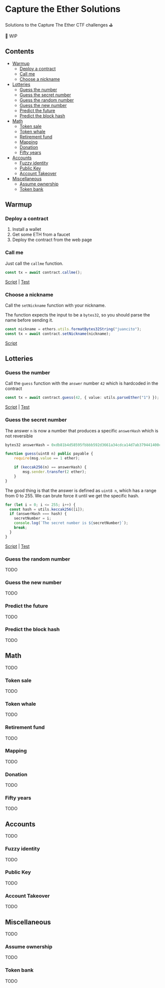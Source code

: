 # Capture the Ether Solutions

Solutions to the Capture The Ether CTF challenges ⛳️

🚧 WIP

## Contents

- [Warmup](#warmup)
  - [Deploy a contract](#deploy-a-contract)
  - [Call me](#call-me)
  - [Choose a nickname](#choose-a-nickname)
- [Lotteries](#lotteries)
  - [Guess the number](#guess-the-number)
  - [Guess the secret number](#guess-the-secret-number)
  - [Guess the random number](#guess-the-random-number)
  - [Guess the new number](#guess-the-new-number)
  - [Predict the future](#predict-the-future)
  - [Predict the block hash](#predict-the-block-hash)
- [Math](#math)
  - [Token sale](#token-sale)
  - [Token whale](#token-whale)
  - [Retirement fund](#retirement-fund)
  - [Mapping](#mapping)
  - [Donation](#donation)
  - [Fifty years](#fifty-years)
- [Accounts](#accounts)
  - [Fuzzy identity](#fuzzy-identity)
  - [Public Key](#public-key)
  - [Account Takeover](#account-takeover)
- [Miscellaneous](#miscellaneous)
  - [Assume ownership](#assume-ownership)
  - [Token bank](#token-bank)

## Warmup

### Deploy a contract

1. Install a wallet
2. Get some ETH from a faucet
3. Deploy the contract from the web page

### Call me

Just call the `callme` function.

```typescript
const tx = await contract.callme();
```

[Script](./scripts/warmup/CallMeChallenge.ts) | [Test](./test/warmup/CallMeChallenge.spec.ts)

### Choose a nickname

Call the `setNickname` function with your nickname.

The function expects the input to be a `bytes32`, so you should parse the name before sending it.

```typescript
const nickname = ethers.utils.formatBytes32String("juancito");
const tx = await contract.setNickname(nickname);
```

[Script](./scripts/warmup/NicknameChallenge.ts)

## Lotteries

### Guess the number

Call the `guess` function with the `answer` number `42` which is hardcoded in the contract

```typescript
const tx = await contract.guess(42, { value: utils.parseEther("1") });
```

[Script](./scripts/lotteries/GuessTheNumberChallenge.ts) | [Test](./test/lotteries/GuessTheNumberChallenge.spec.ts)

### Guess the secret number

The answer `n` is now a number that produces a specific `answerHash` which is not reversible

```typescript
bytes32 answerHash = 0xdb81b4d58595fbbbb592d3661a34cdca14d7ab379441400cbfa1b78bc447c365;

function guess(uint8 n) public payable {
    require(msg.value == 1 ether);

    if (keccak256(n) == answerHash) {
        msg.sender.transfer(2 ether);
    }
}
```

The good thing is that the answer is defined as `uint8 n`, which has a range from 0 to 255. We can brute force it until we get the specific hash.

```typescript
for (let i = 0; i <= 255; i++) {
  const hash = utils.keccak256([i]);
  if (answerHash === hash) {
    secretNumber = i;
    console.log(`The secret number is ${secretNumber}`);
    break;
  }
}
```

[Script](./scripts/lotteries/GuessTheSecretNumberChallenge.ts) | [Test](./test/lotteries/GuessTheSecretNumberChallenge.spec.ts)

### Guess the random number

TODO

### Guess the new number

TODO

### Predict the future

TODO

### Predict the block hash

TODO

## Math

TODO

### Token sale

TODO

### Token whale

TODO

### Retirement fund

TODO

### Mapping

TODO

### Donation

TODO

### Fifty years

TODO

## Accounts

TODO

### Fuzzy identity

TODO

### Public Key

TODO

### Account Takeover

TODO

## Miscellaneous

TODO

### Assume ownership

TODO

### Token bank

TODO
